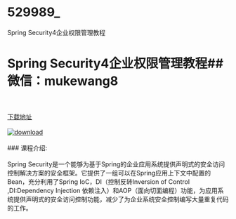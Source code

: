# 529989_
Spring Security4企业权限管理教程
# Spring Security4企业权限管理教程## 微信：mukewang8
<br/></br>[下载地址](http://www.36tz.cn/article/529989 "下载地址")
<br/></br>[![download](http://36tz.cn/muke_img/2020_01_1-55-300x229.png "下载地址")](http://www.36tz.cn/article/529989 "下载地址")
<br/></br>### 课程介绍:<br/></br>Spring Security是一个能够为基于Spring的企业应用系统提供声明式的安全访问控制解决方案的安全框架。它提供了一组可以在Spring应用上下文中配置的Bean，充分利用了Spring IoC，DI（控制反转Inversion of Control ,DI:Dependency Injection 依赖注入）和AOP（面向切面编程）功能，为应用系统提供声明式的安全访问控制功能，减少了为企业系统安全控制编写大量重复代码的工作。


